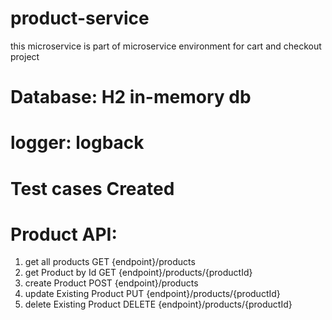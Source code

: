 # product-service
this microservice is part of microservice environment for cart and checkout project

# Database: H2 in-memory db
# logger: logback
# Test cases Created

# Product API:
1. get all products GET {endpoint}/products
2. get Product by Id GET {endpoint}/products/{productId}
3. create Product POST {endpoint}/products
4. update Existing Product PUT {endpoint}/products/{productId}
5. delete Existing Product DELETE {endpoint}/products/{productId}


